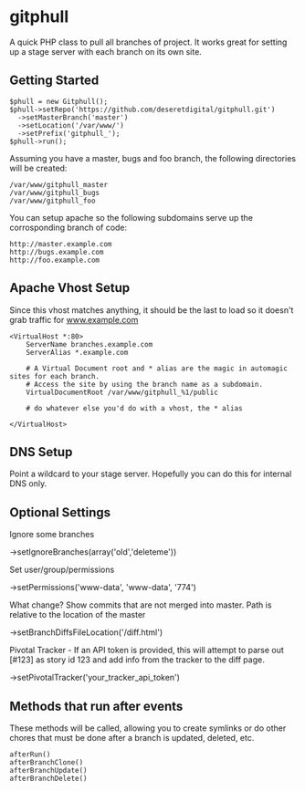 gitphull
========

A quick PHP class to pull all branches of project. It works great for setting up a stage server with each branch on its own site.

Getting Started
--------

    $phull = new Gitphull();
    $phull->setRepo('https://github.com/deseretdigital/gitphull.git')
      ->setMasterBranch('master')
      ->setLocation('/var/www/')
      ->setPrefix('gitphull_');
    $phull->run();

Assuming you have a master, bugs and foo branch, the following directories will be created:

    /var/www/gitphull_master
    /var/www/gitphull_bugs
    /var/www/gitphull_foo

You can setup apache so the following subdomains serve up the corrosponding branch of code:

    http://master.example.com
    http://bugs.example.com
    http://foo.example.com


Apache Vhost Setup
--------

Since this vhost matches anything, it should be the last to load so it doesn't grab traffic for www.example.com

    <VirtualHost *:80>
        ServerName branches.example.com
        ServerAlias *.example.com	

	    # A Virtual Document root and * alias are the magic in automagic sites for each branch.
	    # Access the site by using the branch name as a subdomain.
        VirtualDocumentRoot /var/www/gitphull_%1/public

	    # do whatever else you'd do with a vhost, the * alias

    </VirtualHost>


DNS Setup
--------
Point a wildcard to your stage server. Hopefully you can do this for internal DNS only.

Optional Settings
--------

Ignore some branches

->setIgnoreBranches(array('old','deleteme'))

Set user/group/permissions

->setPermissions('www-data', 'www-data', '774')

What change? Show commits that are not merged into master. Path is relative to the location of the master

->setBranchDiffsFileLocation('/diff.html')

Pivotal Tracker - If an API token is provided, this will attempt to parse out [#123] as story id 123 and add info from the tracker to the diff page.

->setPivotalTracker('your_tracker_api_token')

Methods that run after events
--------

These methods will be called, allowing you to create symlinks or do other chores that must be done after a branch is updated, deleted, etc.

    afterRun()
    afterBranchClone()
    afterBranchUpdate()
    afterBranchDelete()


